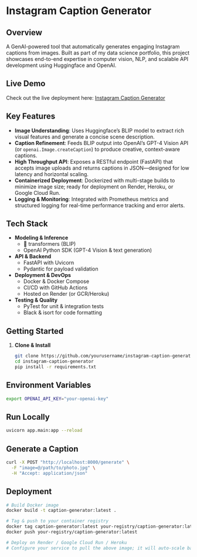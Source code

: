 # Instagram Caption Generator

## Overview

A GenAI-powered tool that automatically generates engaging Instagram captions from images. Built as part of my data science portfolio, this project showcases end-to-end expertise in computer vision, NLP, and scalable API development using Huggingface and OpenAI.

## Live Demo

Check out the live deployment here: [Instagram Caption Generator](https://caption-generator-24b124df5c0e.herokuapp.com)

## Key Features

- **Image Understanding**: Uses Huggingface’s BLIP model to extract rich visual features and generate a concise scene description.
- **Caption Refinement**: Feeds BLIP output into OpenAI’s GPT-4 Vision API (or `openai.Image.createCaption`) to produce creative, context-aware captions.
- **High Throughput API**: Exposes a RESTful endpoint (FastAPI) that accepts image uploads and returns captions in JSON—designed for low latency and horizontal scaling.
- **Containerized Deployment**: Dockerized with multi-stage builds to minimize image size; ready for deployment on Render, Heroku, or Google Cloud Run.
- **Logging & Monitoring**: Integrated with Prometheus metrics and structured logging for real-time performance tracking and error alerts.

## Tech Stack

- **Modeling & Inference**
  - 🤗 transformers (BLIP)
  - OpenAI Python SDK (GPT-4 Vision & text generation)
- **API & Backend**
  - FastAPI with Uvicorn
  - Pydantic for payload validation
- **Deployment & DevOps**
  - Docker & Docker Compose
  - CI/CD with GitHub Actions
  - Hosted on Render (or GCR/Heroku)
- **Testing & Quality**
  - PyTest for unit & integration tests
  - Black & isort for code formatting

## Getting Started

1. **Clone & Install**
   ```bash
   git clone https://github.com/yourusername/instagram-caption-generator.git
   cd instagram-caption-generator
   pip install -r requirements.txt
   ```

## Environment Variables

```bash
export OPENAI_API_KEY="your-openai-key"
```

## Run Locally

```bash
uvicorn app.main:app --reload
```

## Generate a Caption

```bash
curl -X POST "http://localhost:8000/generate" \
  -F "image=@/path/to/photo.jpg" \
  -H "Accept: application/json"
```

## Deployment

```bash
# Build Docker image
docker build -t caption-generator:latest .

# Tag & push to your container registry
docker tag caption-generator:latest your-registry/caption-generator:latest
docker push your-registry/caption-generator:latest

# Deploy on Render / Google Cloud Run / Heroku
# Configure your service to pull the above image; it will auto-scale based on request load
```
